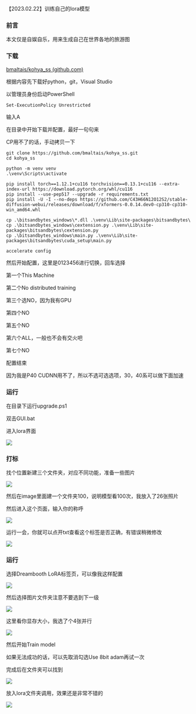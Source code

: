 【2023.02.22】训练自己的lora模型

### 前言

本文仅是自娱自乐，用来生成自己在世界各地的旅游图

### 下载

[bmaltais/kohya_ss (github.com)](https://github.com/bmaltais/kohya_ss)

根据内容先下载好python，git，Visual Studio

以管理员身份启动PowerShell

```
Set-ExecutionPolicy Unrestricted
```

输入A

在目录中开始下载并配置，最好一句句来

CP用不了的话，手动拷贝一下

```
git clone https://github.com/bmaltais/kohya_ss.git
cd kohya_ss

python -m venv venv
.\venv\Scripts\activate

pip install torch==1.12.1+cu116 torchvision==0.13.1+cu116 --extra-index-url https://download.pytorch.org/whl/cu116
pip install --use-pep517 --upgrade -r requirements.txt
pip install -U -I --no-deps https://github.com/C43H66N12O12S2/stable-diffusion-webui/releases/download/f/xformers-0.0.14.dev0-cp310-cp310-win_amd64.whl

cp .\bitsandbytes_windows\*.dll .\venv\Lib\site-packages\bitsandbytes\
cp .\bitsandbytes_windows\cextension.py .\venv\Lib\site-packages\bitsandbytes\cextension.py
cp .\bitsandbytes_windows\main.py .\venv\Lib\site-packages\bitsandbytes\cuda_setup\main.py

accelerate config
```

然后开始配置，这里是0123456进行切换，回车选择

第一个This Machine

第二个No distributed training

第三个选NO，因为我有GPU

第四个NO

第五个NO

第六个ALL，一般也不会有交火吧

第七个NO

配置结束

因为我是P40 CUDNN用不了，所以不选可选选项，30，40系可以做下面加速

### 运行

在目录下运行upgrade.ps1

双击GUI.bat

进入lora界面

![](https://img2023.cnblogs.com/blog/1446116/202302/1446116-20230222012946794-1452359679.png)

### 打标

找个位置新建三个文件夹，对应不同功能，准备一些图片

![](https://img2023.cnblogs.com/blog/1446116/202302/1446116-20230222013622448-2087106975.png)

然后在image里面建一个文件夹100，说明模型看100次，我放入了26张照片

然后进入这个页面，输入你的称呼

![](https://img2023.cnblogs.com/blog/1446116/202302/1446116-20230222021049069-233592820.png)

运行一会，你就可以点开txt查看这个标签是否正确，有错误稍微修改

![](https://img2023.cnblogs.com/blog/1446116/202302/1446116-20230222021430013-68367872.png)

### 运行

选择Dreambooth LoRA标签页，可以像我这样配置

![](https://img2023.cnblogs.com/blog/1446116/202302/1446116-20230222013422793-675190379.png)

然后选择图片文件夹注意不要选到下一级

![](https://img2023.cnblogs.com/blog/1446116/202302/1446116-20230222021915752-918805784.png)

这里看你显存大小，我选了个4张并行

![](https://img2023.cnblogs.com/blog/1446116/202302/1446116-20230222022210007-1644015508.png)

然后开始Train model

如果无法成功的话，可以先取消勾选Use 8bit adam再试一次

完成后在文件夹可以找到

![](https://img2023.cnblogs.com/blog/1446116/202302/1446116-20230222215238730-1017418850.png)

放入lora文件夹调用，效果还是非常不错的

![](https://img2023.cnblogs.com/blog/1446116/202302/1446116-20230223014154829-1377667702.png)